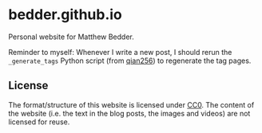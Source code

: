 bedder.github.io
================

Personal website for Matthew Bedder.

Reminder to myself: Whenever I write a new post, I should rerun the `_generate_tags` Python script (from [qian256](https://github.com/qian256/qian256.github.io/blob/master/tag_generator.py)) to regenerate the tag pages.

## License

The format/structure of this website is licensed under [CC0](https://creativecommons.org/choose/zero/). The content of the website (i.e. the text in the blog posts, the images and videos) are not licensed for reuse.
